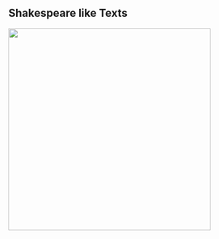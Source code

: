 ## Shakespeare like Texts
<img src="https://capecreativecollective.co.za/wp-content/uploads/2021/07/64f04716-1497-41b0-ba63-ab10c540a2e2.jpg" width="400" height="400">
